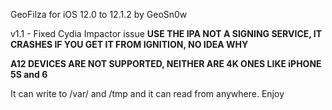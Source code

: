 GeoFilza for iOS 12.0 to 12.1.2
by GeoSn0w

v1.1 - Fixed Cydia Impactor issue
**USE THE IPA NOT A SIGNING SERVICE, IT CRASHES IF YOU GET IT FROM IGNITION, NO IDEA WHY**

**A12 DEVICES ARE NOT SUPPORTED, NEITHER ARE 4K ONES LIKE iPHONE 5S and 6**

It can write to /var/ and /tmp and it can read from anywhere. Enjoy
